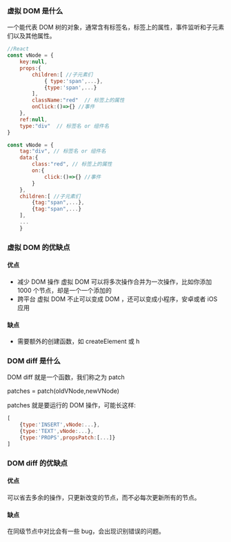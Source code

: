 ### 虚拟 DOM 是什么

一个能代表 DOM 树的对象，通常含有标签名，标签上的属性，事件监听和子元素们以及其他属性。

```javascript
//React
const vNode = {
    key:null,
    props:{
        children:[ //子元素们
            { type:'span',...},
            {type:'span',...}
        ],
        className:"red"  // 标签上的属性
        onClick:()=>{} //事件
    },
    ref:null,
    type:"div"  // 标签名 or 组件名
}
```

```javascript
const vNode = {
    tag:"div", // 标签名 or 组件名
    data:{
        class:"red", // 标签上的属性
        on:{
            click:()=>{} //事件
        }
    },
    children:[ //子元素们
        {tag:"span",...},
        {tag:"span",...}
    ],
    ...
    }
```

### 虚拟 DOM 的优缺点

#### 优点

- 减少 DOM 操作
  虚拟 DOM 可以将多次操作合并为一次操作，比如你添加 1000 个节点，却是一个一个添加的
- 跨平台
  虚拟 DOM 不止可以变成 DOM ，还可以变成小程序，安卓或者 iOS 应用

#### 缺点

- 需要额外的创建函数，如 createElement 或 h

### DOM diff 是什么

DOM diff 就是一个函数，我们称之为 patch

patches = patch(oldVNode,newVNode)

patches 就是要运行的 DOM 操作，可能长这样:

```javascript
[
    {type:'INSERT',vNode:...},
    {type:'TEXT',vNode:...},
    {type:'PROPS',propsPatch:[...]}
]
```

### DOM diff 的优缺点

#### 优点

可以省去多余的操作，只更新改变的节点，而不必每次更新所有的节点。

#### 缺点

在同级节点中对比会有一些 bug，会出现识别错误的问题。
